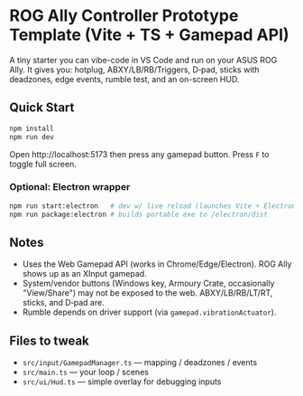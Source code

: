 # ROG Ally Controller Prototype Template (Vite + TS + Gamepad API)

A tiny starter you can vibe-code in VS Code and run on your ASUS ROG Ally.
It gives you: hotplug, ABXY/LB/RB/Triggers, D‑pad, sticks with deadzones, edge events, rumble test, and an on-screen HUD.

## Quick Start
```bash
npm install
npm run dev
```
Open http://localhost:5173 then press any gamepad button. Press `F` to toggle full screen.

### Optional: Electron wrapper
```bash
npm run start:electron   # dev w/ live reload (launches Vite + Electron)
npm run package:electron # builds portable exe to /electron/dist
```

## Notes
- Uses the Web Gamepad API (works in Chrome/Edge/Electron). ROG Ally shows up as an XInput gamepad.
- System/vendor buttons (Windows key, Armoury Crate, occasionally "View/Share") may not be exposed to the web. ABXY/LB/RB/LT/RT, sticks, and D‑pad are.
- Rumble depends on driver support (via `gamepad.vibrationActuator`).

## Files to tweak
- `src/input/GamepadManager.ts` — mapping / deadzones / events
- `src/main.ts` — your loop / scenes
- `src/ui/Hud.ts` — simple overlay for debugging inputs
